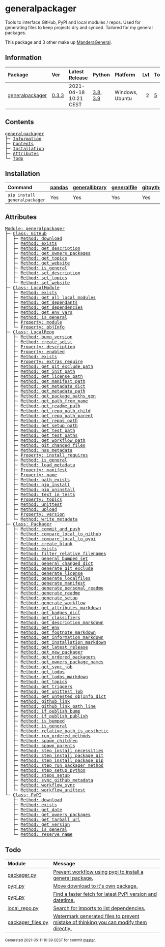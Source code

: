 # generalpackager
Tools to interface GitHub, PyPI and local modules / repos. Used for generating files to keep projects dry and synced. Tailored for my general packages.

This package and 3 other make up [ManderaGeneral](https://github.com/Mandera).

## Information
| Package                                                              | Ver                                                | Latest Release        | Python                                                                                                                   | Platform        |   Lvl | Todo                                                        | Tests   |
|:---------------------------------------------------------------------|:---------------------------------------------------|:----------------------|:-------------------------------------------------------------------------------------------------------------------------|:----------------|------:|:------------------------------------------------------------|:--------|
| [generalpackager](https://github.com/ManderaGeneral/generalpackager) | [0.3.3](https://pypi.org/project/generalpackager/) | 2021-04-18 10:21 CEST | [3.8](https://www.python.org/downloads/release/python-380/), [3.9](https://www.python.org/downloads/release/python-390/) | Windows, Ubuntu |     2 | [5](https://github.com/ManderaGeneral/generalpackager#Todo) | 100.0 % |

## Contents
<pre>
<a href='#generalpackager'>generalpackager</a>
├─ <a href='#Information'>Information</a>
├─ <a href='#Contents'>Contents</a>
├─ <a href='#Installation'>Installation</a>
├─ <a href='#Attributes'>Attributes</a>
└─ <a href='#Todo'>Todo</a>
</pre>

## Installation
| Command                       | <a href='https://pypi.org/project/pandas'>pandas</a>   | <a href='https://pypi.org/project/generallibrary'>generallibrary</a>   | <a href='https://pypi.org/project/generalfile'>generalfile</a>   | <a href='https://pypi.org/project/gitpython'>gitpython</a>   | <a href='https://pypi.org/project/requests'>requests</a>   |
|:------------------------------|:-------------------------------------------------------|:-----------------------------------------------------------------------|:-----------------------------------------------------------------|:-------------------------------------------------------------|:-----------------------------------------------------------|
| `pip install generalpackager` | Yes                                                    | Yes                                                                    | Yes                                                              | Yes                                                          | Yes                                                        |

## Attributes
<pre>
<a href='https://github.com/ManderaGeneral/generalpackager/blob/master/generalpackager/__init__.py#L1'>Module: generalpackager</a>
├─ <a href='https://github.com/ManderaGeneral/generalpackager/blob/master/generalpackager/api/github.py#L13'>Class: GitHub</a>
│  ├─ <a href='https://github.com/ManderaGeneral/generalpackager/blob/master/generalpackager/api/github.py#L31'>Method: download</a>
│  ├─ <a href='https://github.com/ManderaGeneral/generalpackager/blob/master/generalpackager/api/github.py#L27'>Method: exists</a>
│  ├─ <a href='https://github.com/ManderaGeneral/generalpackager/blob/master/generalpackager/api/github.py#L80'>Method: get_description</a>
│  ├─ <a href='https://github.com/ManderaGeneral/generalpackager/blob/master/generalpackager/api/github.py#L50'>Method: get_owners_packages</a>
│  ├─ <a href='https://github.com/ManderaGeneral/generalpackager/blob/master/generalpackager/api/github.py#L68'>Method: get_topics</a>
│  ├─ <a href='https://github.com/ManderaGeneral/generalpackager/blob/master/generalpackager/api/github.py#L58'>Method: get_website</a>
│  ├─ <a href='https://github.com/ManderaGeneral/generalpackager/blob/master/generalpackager/api/shared.py#L4'>Method: is_general</a>
│  ├─ <a href='https://github.com/ManderaGeneral/generalpackager/blob/master/generalpackager/api/github.py#L86'>Method: set_description</a>
│  ├─ <a href='https://github.com/ManderaGeneral/generalpackager/blob/master/generalpackager/api/github.py#L74'>Method: set_topics</a>
│  └─ <a href='https://github.com/ManderaGeneral/generalpackager/blob/master/generalpackager/api/github.py#L64'>Method: set_website</a>
├─ <a href='https://github.com/ManderaGeneral/generalpackager/blob/master/generalpackager/api/local_module.py#L9'>Class: LocalModule</a>
│  ├─ <a href='https://github.com/ManderaGeneral/generalpackager/blob/master/generalpackager/api/local_module.py#L23'>Method: exists</a>
│  ├─ <a href='https://github.com/ManderaGeneral/generalpackager/blob/master/generalpackager/api/local_module.py#L63'>Method: get_all_local_modules</a>
│  ├─ <a href='https://github.com/ManderaGeneral/generalpackager/blob/master/generalpackager/api/local_module.py#L81'>Method: get_dependants</a>
│  ├─ <a href='https://github.com/ManderaGeneral/generalpackager/blob/master/generalpackager/api/local_module.py#L69'>Method: get_dependencies</a>
│  ├─ <a href='https://github.com/ManderaGeneral/generalpackager/blob/master/generalpackager/api/local_module.py#L54'>Method: get_env_vars</a>
│  ├─ <a href='https://github.com/ManderaGeneral/generalpackager/blob/master/generalpackager/api/shared.py#L4'>Method: is_general</a>
│  ├─ <a href='https://github.com/ManderaGeneral/generalpackager/blob/master/generalpackager/api/local_module.py#L29'>Property: module</a>
│  └─ <a href='https://github.com/ManderaGeneral/generalpackager/blob/master/generalpackager/api/local_module.py#L38'>Property: objInfo</a>
├─ <a href='https://github.com/ManderaGeneral/generalpackager/blob/master/generalpackager/api/local_repo.py#L22'>Class: LocalRepo</a>
│  ├─ <a href='https://github.com/ManderaGeneral/generalpackager/blob/master/generalpackager/api/local_repo.py#L177'>Method: bump_version</a>
│  ├─ <a href='https://github.com/ManderaGeneral/generalpackager/blob/master/generalpackager/api/local_repo.py#L194'>Method: create_sdist</a>
│  ├─ <a href='https://github.com/ManderaGeneral/generalpackager/blob/master/generalpackager/api/local_repo.py#L210'>Property: description</a>
│  ├─ <a href='https://github.com/ManderaGeneral/generalpackager/blob/master/generalpackager/api/local_repo.py#L210'>Property: enabled</a>
│  ├─ <a href='https://github.com/ManderaGeneral/generalpackager/blob/master/generalpackager/api/local_repo.py#L72'>Method: exists</a>
│  ├─ <a href='https://github.com/ManderaGeneral/generalpackager/blob/master/generalpackager/api/local_repo.py#L210'>Property: extras_require</a>
│  ├─ <a href='https://github.com/ManderaGeneral/generalpackager/blob/master/generalpackager/api/local_repo.py#L143'>Method: get_git_exclude_path</a>
│  ├─ <a href='https://github.com/ManderaGeneral/generalpackager/blob/master/generalpackager/api/local_repo.py#L149'>Method: get_init_path</a>
│  ├─ <a href='https://github.com/ManderaGeneral/generalpackager/blob/master/generalpackager/api/local_repo.py#L146'>Method: get_license_path</a>
│  ├─ <a href='https://github.com/ManderaGeneral/generalpackager/blob/master/generalpackager/api/local_repo.py#L145'>Method: get_manifest_path</a>
│  ├─ <a href='https://github.com/ManderaGeneral/generalpackager/blob/master/generalpackager/api/local_repo.py#L64'>Method: get_metadata_dict</a>
│  ├─ <a href='https://github.com/ManderaGeneral/generalpackager/blob/master/generalpackager/api/local_repo.py#L142'>Method: get_metadata_path</a>
│  ├─ <a href='https://github.com/ManderaGeneral/generalpackager/blob/master/generalpackager/api/local_repo.py#L164'>Method: get_package_paths_gen</a>
│  ├─ <a href='https://github.com/ManderaGeneral/generalpackager/blob/master/generalpackager/api/local_repo.py#L105'>Method: get_path_from_name</a>
│  ├─ <a href='https://github.com/ManderaGeneral/generalpackager/blob/master/generalpackager/api/local_repo.py#L141'>Method: get_readme_path</a>
│  ├─ <a href='https://github.com/ManderaGeneral/generalpackager/blob/master/generalpackager/api/local_repo.py#L92'>Method: get_repo_path_child</a>
│  ├─ <a href='https://github.com/ManderaGeneral/generalpackager/blob/master/generalpackager/api/local_repo.py#L84'>Method: get_repo_path_parent</a>
│  ├─ <a href='https://github.com/ManderaGeneral/generalpackager/blob/master/generalpackager/api/local_repo.py#L97'>Method: get_repos_path</a>
│  ├─ <a href='https://github.com/ManderaGeneral/generalpackager/blob/master/generalpackager/api/local_repo.py#L144'>Method: get_setup_path</a>
│  ├─ <a href='https://github.com/ManderaGeneral/generalpackager/blob/master/generalpackager/api/local_repo.py#L148'>Method: get_test_path</a>
│  ├─ <a href='https://github.com/ManderaGeneral/generalpackager/blob/master/generalpackager/api/local_repo.py#L152'>Method: get_test_paths</a>
│  ├─ <a href='https://github.com/ManderaGeneral/generalpackager/blob/master/generalpackager/api/local_repo.py#L147'>Method: get_workflow_path</a>
│  ├─ <a href='https://github.com/ManderaGeneral/generalpackager/blob/master/generalpackager/api/local_repo.py#L172'>Method: git_changed_files</a>
│  ├─ <a href='https://github.com/ManderaGeneral/generalpackager/blob/master/generalpackager/api/local_repo.py#L44'>Method: has_metadata</a>
│  ├─ <a href='https://github.com/ManderaGeneral/generalpackager/blob/master/generalpackager/api/local_repo.py#L210'>Property: install_requires</a>
│  ├─ <a href='https://github.com/ManderaGeneral/generalpackager/blob/master/generalpackager/api/shared.py#L4'>Method: is_general</a>
│  ├─ <a href='https://github.com/ManderaGeneral/generalpackager/blob/master/generalpackager/api/local_repo.py#L47'>Method: load_metadata</a>
│  ├─ <a href='https://github.com/ManderaGeneral/generalpackager/blob/master/generalpackager/api/local_repo.py#L210'>Property: manifest</a>
│  ├─ <a href='https://github.com/ManderaGeneral/generalpackager/blob/master/generalpackager/api/local_repo.py#L210'>Property: name</a>
│  ├─ <a href='https://github.com/ManderaGeneral/generalpackager/blob/master/generalpackager/api/local_repo.py#L77'>Method: path_exists</a>
│  ├─ <a href='https://github.com/ManderaGeneral/generalpackager/blob/master/generalpackager/api/local_repo.py#L181'>Method: pip_install</a>
│  ├─ <a href='https://github.com/ManderaGeneral/generalpackager/blob/master/generalpackager/api/local_repo.py#L186'>Method: pip_uninstall</a>
│  ├─ <a href='https://github.com/ManderaGeneral/generalpackager/blob/master/generalpackager/api/local_repo.py#L157'>Method: text_in_tests</a>
│  ├─ <a href='https://github.com/ManderaGeneral/generalpackager/blob/master/generalpackager/api/local_repo.py#L210'>Property: topics</a>
│  ├─ <a href='https://github.com/ManderaGeneral/generalpackager/blob/master/generalpackager/api/local_repo.py#L190'>Method: unittest</a>
│  ├─ <a href='https://github.com/ManderaGeneral/generalpackager/blob/master/generalpackager/api/local_repo.py#L199'>Method: upload</a>
│  ├─ <a href='https://github.com/ManderaGeneral/generalpackager/blob/master/generalpackager/api/local_repo.py#L210'>Property: version</a>
│  └─ <a href='https://github.com/ManderaGeneral/generalpackager/blob/master/generalpackager/api/local_repo.py#L68'>Method: write_metadata</a>
├─ <a href='https://github.com/ManderaGeneral/generalpackager/blob/master/generalpackager/packager.py#L23'>Class: Packager</a>
│  ├─ <a href='https://github.com/ManderaGeneral/generalpackager/blob/master/generalpackager/packager_github.py#L20'>Method: commit_and_push</a>
│  ├─ <a href='https://github.com/ManderaGeneral/generalpackager/blob/master/generalpackager/packager_files.py#L99'>Method: compare_local_to_github</a>
│  ├─ <a href='https://github.com/ManderaGeneral/generalpackager/blob/master/generalpackager/packager_files.py#L106'>Method: compare_local_to_pypi</a>
│  ├─ <a href='https://github.com/ManderaGeneral/generalpackager/blob/master/generalpackager/packager_files.py#L55'>Method: create_blank</a>
│  ├─ <a href='https://github.com/ManderaGeneral/generalpackager/blob/master/generalpackager/packager.py#L50'>Method: exists</a>
│  ├─ <a href='https://github.com/ManderaGeneral/generalpackager/blob/master/generalpackager/packager_files.py#L78'>Method: filter_relative_filenames</a>
│  ├─ <a href='https://github.com/ManderaGeneral/generalpackager/blob/master/generalpackager/packager_relations.py#L19'>Method: general_bumped_set</a>
│  ├─ <a href='https://github.com/ManderaGeneral/generalpackager/blob/master/generalpackager/packager_relations.py#L25'>Method: general_changed_dict</a>
│  ├─ <a href='https://github.com/ManderaGeneral/generalpackager/blob/master/generalpackager/packager_files.py#L170'>Method: generate_git_exclude</a>
│  ├─ <a href='https://github.com/ManderaGeneral/generalpackager/blob/master/generalpackager/packager_files.py#L176'>Method: generate_license</a>
│  ├─ <a href='https://github.com/ManderaGeneral/generalpackager/blob/master/generalpackager/packager_files.py#L258'>Method: generate_localfiles</a>
│  ├─ <a href='https://github.com/ManderaGeneral/generalpackager/blob/master/generalpackager/packager_files.py#L161'>Method: generate_manifest</a>
│  ├─ <a href='https://github.com/ManderaGeneral/generalpackager/blob/master/generalpackager/packager_files.py#L234'>Method: generate_personal_readme</a>
│  ├─ <a href='https://github.com/ManderaGeneral/generalpackager/blob/master/generalpackager/packager_files.py#L204'>Method: generate_readme</a>
│  ├─ <a href='https://github.com/ManderaGeneral/generalpackager/blob/master/generalpackager/packager_files.py#L113'>Method: generate_setup</a>
│  ├─ <a href='https://github.com/ManderaGeneral/generalpackager/blob/master/generalpackager/packager_files.py#L188'>Method: generate_workflow</a>
│  ├─ <a href='https://github.com/ManderaGeneral/generalpackager/blob/master/generalpackager/packager_markdown.py#L195'>Method: get_attributes_markdown</a>
│  ├─ <a href='https://github.com/ManderaGeneral/generalpackager/blob/master/generalpackager/packager_markdown.py#L10'>Method: get_badges_dict</a>
│  ├─ <a href='https://github.com/ManderaGeneral/generalpackager/blob/master/generalpackager/packager_metadata.py#L26'>Method: get_classifiers</a>
│  ├─ <a href='https://github.com/ManderaGeneral/generalpackager/blob/master/generalpackager/packager_markdown.py#L79'>Method: get_description_markdown</a>
│  ├─ <a href='https://github.com/ManderaGeneral/generalpackager/blob/master/generalpackager/packager_workflow.py#L69'>Method: get_env</a>
│  ├─ <a href='https://github.com/ManderaGeneral/generalpackager/blob/master/generalpackager/packager_markdown.py#L201'>Method: get_footnote_markdown</a>
│  ├─ <a href='https://github.com/ManderaGeneral/generalpackager/blob/master/generalpackager/packager_markdown.py#L85'>Method: get_information_markdown</a>
│  ├─ <a href='https://github.com/ManderaGeneral/generalpackager/blob/master/generalpackager/packager_markdown.py#L114'>Method: get_installation_markdown</a>
│  ├─ <a href='https://github.com/ManderaGeneral/generalpackager/blob/master/generalpackager/packager_pypi.py#L6'>Method: get_latest_release</a>
│  ├─ <a href='https://github.com/ManderaGeneral/generalpackager/blob/master/generalpackager/packager_files.py#L46'>Method: get_new_packager</a>
│  ├─ <a href='https://github.com/ManderaGeneral/generalpackager/blob/master/generalpackager/packager_relations.py#L6'>Method: get_ordered_packagers</a>
│  ├─ <a href='https://github.com/ManderaGeneral/generalpackager/blob/master/generalpackager/packager_relations.py#L13'>Method: get_owners_package_names</a>
│  ├─ <a href='https://github.com/ManderaGeneral/generalpackager/blob/master/generalpackager/packager_workflow.py#L103'>Method: get_sync_job</a>
│  ├─ <a href='https://github.com/ManderaGeneral/generalpackager/blob/master/generalpackager/packager_markdown.py#L63'>Method: get_todos</a>
│  ├─ <a href='https://github.com/ManderaGeneral/generalpackager/blob/master/generalpackager/packager_markdown.py#L70'>Method: get_todos_markdown</a>
│  ├─ <a href='https://github.com/ManderaGeneral/generalpackager/blob/master/generalpackager/packager_metadata.py#L16'>Method: get_topics</a>
│  ├─ <a href='https://github.com/ManderaGeneral/generalpackager/blob/master/generalpackager/packager_workflow.py#L22'>Method: get_triggers</a>
│  ├─ <a href='https://github.com/ManderaGeneral/generalpackager/blob/master/generalpackager/packager_workflow.py#L89'>Method: get_unittest_job</a>
│  ├─ <a href='https://github.com/ManderaGeneral/generalpackager/blob/master/generalpackager/packager_relations.py#L33'>Method: get_untested_objInfo_dict</a>
│  ├─ <a href='https://github.com/ManderaGeneral/generalpackager/blob/master/generalpackager/packager_markdown.py#L148'>Method: github_link</a>
│  ├─ <a href='https://github.com/ManderaGeneral/generalpackager/blob/master/generalpackager/packager_markdown.py#L157'>Method: github_link_path_line</a>
│  ├─ <a href='https://github.com/ManderaGeneral/generalpackager/blob/master/generalpackager/packager_workflow.py#L156'>Method: if_publish_bump</a>
│  ├─ <a href='https://github.com/ManderaGeneral/generalpackager/blob/master/generalpackager/packager_workflow.py#L163'>Method: if_publish_publish</a>
│  ├─ <a href='https://github.com/ManderaGeneral/generalpackager/blob/master/generalpackager/packager_metadata.py#L32'>Method: is_bumped</a>
│  ├─ <a href='https://github.com/ManderaGeneral/generalpackager/blob/master/generalpackager/api/shared.py#L4'>Method: is_general</a>
│  ├─ <a href='https://github.com/ManderaGeneral/generalpackager/blob/master/generalpackager/packager_files.py#L62'>Method: relative_path_is_aesthetic</a>
│  ├─ <a href='https://github.com/ManderaGeneral/generalpackager/blob/master/generalpackager/packager_workflow.py#L119'>Method: run_ordered_methods</a>
│  ├─ <a href='https://github.com/ManderaGeneral/generalpackager/blob/master/generalpackager/packager.py#L54'>Method: spawn_children</a>
│  ├─ <a href='https://github.com/ManderaGeneral/generalpackager/blob/master/generalpackager/packager.py#L57'>Method: spawn_parents</a>
│  ├─ <a href='https://github.com/ManderaGeneral/generalpackager/blob/master/generalpackager/packager_workflow.py#L44'>Method: step_install_necessities</a>
│  ├─ <a href='https://github.com/ManderaGeneral/generalpackager/blob/master/generalpackager/packager_workflow.py#L59'>Method: step_install_package_git</a>
│  ├─ <a href='https://github.com/ManderaGeneral/generalpackager/blob/master/generalpackager/packager_workflow.py#L51'>Method: step_install_package_pip</a>
│  ├─ <a href='https://github.com/ManderaGeneral/generalpackager/blob/master/generalpackager/packager_workflow.py#L112'>Method: step_run_packager_method</a>
│  ├─ <a href='https://github.com/ManderaGeneral/generalpackager/blob/master/generalpackager/packager_workflow.py#L37'>Method: step_setup_python</a>
│  ├─ <a href='https://github.com/ManderaGeneral/generalpackager/blob/master/generalpackager/packager_workflow.py#L80'>Method: steps_setup</a>
│  ├─ <a href='https://github.com/ManderaGeneral/generalpackager/blob/master/generalpackager/packager_github.py#L12'>Method: sync_github_metadata</a>
│  ├─ <a href='https://github.com/ManderaGeneral/generalpackager/blob/master/generalpackager/packager_workflow.py#L134'>Method: workflow_sync</a>
│  └─ <a href='https://github.com/ManderaGeneral/generalpackager/blob/master/generalpackager/packager_workflow.py#L126'>Method: workflow_unittest</a>
└─ <a href='https://github.com/ManderaGeneral/generalpackager/blob/master/generalpackager/api/pypi.py#L25'>Class: PyPI</a>
   ├─ <a href='https://github.com/ManderaGeneral/generalpackager/blob/master/generalpackager/api/pypi.py#L49'>Method: download</a>
   ├─ <a href='https://github.com/ManderaGeneral/generalpackager/blob/master/generalpackager/api/pypi.py#L39'>Method: exists</a>
   ├─ <a href='https://github.com/ManderaGeneral/generalpackager/blob/master/generalpackager/api/pypi.py#L71'>Method: get_date</a>
   ├─ <a href='https://github.com/ManderaGeneral/generalpackager/blob/master/generalpackager/api/pypi.py#L61'>Method: get_owners_packages</a>
   ├─ <a href='https://github.com/ManderaGeneral/generalpackager/blob/master/generalpackager/api/pypi.py#L43'>Method: get_tarball_url</a>
   ├─ <a href='https://github.com/ManderaGeneral/generalpackager/blob/master/generalpackager/api/pypi.py#L66'>Method: get_version</a>
   ├─ <a href='https://github.com/ManderaGeneral/generalpackager/blob/master/generalpackager/api/shared.py#L4'>Method: is_general</a>
   └─ <a href='https://github.com/ManderaGeneral/generalpackager/blob/master/generalpackager/api/pypi.py#L76'>Method: reserve_name</a>
</pre>

## Todo
| Module                                                                                                                             | Message                                                                                                                                                                                                  |
|:-----------------------------------------------------------------------------------------------------------------------------------|:---------------------------------------------------------------------------------------------------------------------------------------------------------------------------------------------------------|
| <a href='https://github.com/ManderaGeneral/generalpackager/blob/master/generalpackager/packager.py#L1'>packager.py</a>             | <a href='https://github.com/ManderaGeneral/generalpackager/blob/master/generalpackager/packager.py#L4'>Prevent workflow using pypi to install a general package.</a>                                     |
| <a href='https://github.com/ManderaGeneral/generalpackager/blob/master/generalpackager/api/pypi.py#L1'>pypi.py</a>                 | <a href='https://github.com/ManderaGeneral/generalpackager/blob/master/generalpackager/api/pypi.py#L11'>Move download to it's own package.</a>                                                           |
| <a href='https://github.com/ManderaGeneral/generalpackager/blob/master/generalpackager/api/pypi.py#L1'>pypi.py</a>                 | <a href='https://github.com/ManderaGeneral/generalpackager/blob/master/generalpackager/api/pypi.py#L65'>Find a faster fetch for latest PyPI version and datetime.</a>                                    |
| <a href='https://github.com/ManderaGeneral/generalpackager/blob/master/generalpackager/api/local_repo.py#L1'>local_repo.py</a>     | <a href='https://github.com/ManderaGeneral/generalpackager/blob/master/generalpackager/api/local_repo.py#L24'>Search for imports to list dependencies.</a>                                               |
| <a href='https://github.com/ManderaGeneral/generalpackager/blob/master/generalpackager/packager_files.py#L1'>packager_files.py</a> | <a href='https://github.com/ManderaGeneral/generalpackager/blob/master/generalpackager/packager_files.py#L30'>Watermark generated files to prevent mistake of thinking you can modify them directly.</a> |

<sup>
Generated 2021-05-11 10:39 CEST for commit <a href='https://github.com/ManderaGeneral/generalpackager/commit/master'>master</a>.
</sup>
